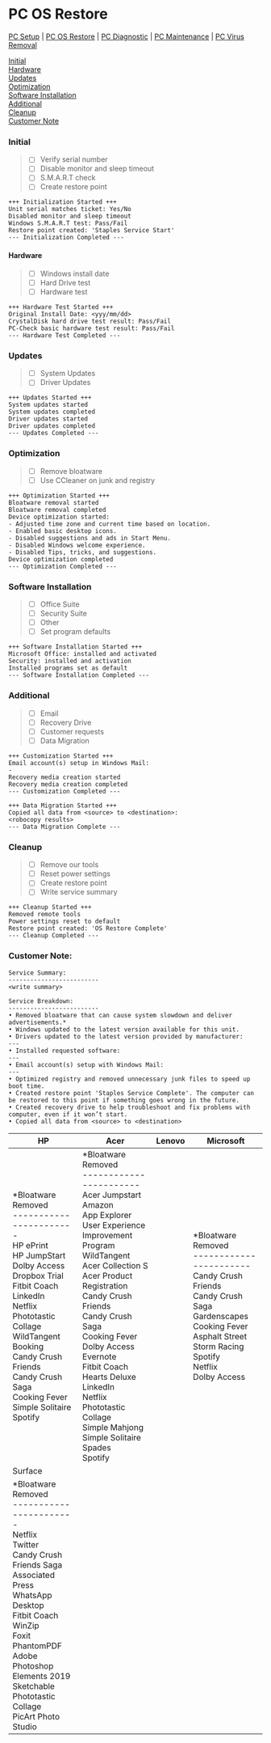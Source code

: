 # PC OS Restore

[PC Setup](https://github.com/justinchapdelaine/IT-Resources/blob/master/Documentation/Checklist/PC-Setup.md#pc-setup) | 
[PC OS Restore](https://github.com/justinchapdelaine/IT-Resources/blob/master/Documentation/Checklist/PC-OS-Restore.md#pc-os-restore) | 
[PC Diagnostic](https://github.com/justinchapdelaine/IT-Resources/blob/master/Documentation/Checklist/PC-Diagnostic.md#pc-diagnostic) | 
[PC Maintenance](https://github.com/justinchapdelaine/IT-Resources/blob/master/Documentation/Checklist/PC-Maintenance.md#pc-maintenance) | 
[PC Virus Removal](https://github.com/justinchapdelaine/IT-Resources/blob/master/Documentation/Checklist/PC-Virus-Removal.md#pc-virus-removal)

[Initial](#initial) <br>
[Hardware](#hardware) <br>
[Updates](#updates) <br>
[Optimization](#optimization) <br>
[Software Installation](#software-installation) <br>
[Additional](#additional) <br>
[Cleanup](#cleanup) <br>
[Customer Note](#customer-note) <br>

### Initial
> - [ ] Verify serial number 
> - [ ] Disable monitor and sleep timeout
> - [ ] S.M.A.R.T check
> - [ ] Create restore point

```
+++ Initialization Started +++
Unit serial matches ticket: Yes/No
Disabled monitor and sleep timeout
Windows S.M.A.R.T test: Pass/Fail 
Restore point created: 'Staples Service Start'
--- Initialization Completed ---
```

#### Hardware
> - [ ] Windows install date
> - [ ] Hard Drive test
> - [ ] Hardware test

```
+++ Hardware Test Started +++
Original Install Date: <yyy/mm/dd>
CrystalDisk hard drive test result: Pass/Fail
PC-Check basic hardware test result: Pass/Fail
--- Hardware Test Completed ---
```
 
### Updates
> - [ ] System Updates
> - [ ] Driver Updates

```
+++ Updates Started +++
System updates started
System updates completed
Driver updates started
Driver updates completed
--- Updates Completed ---
```

### Optimization
> - [ ] Remove bloatware
> - [ ] Use CCleaner on junk and registry

```
+++ Optimization Started +++
Bloatware removal started
Bloatware removal completed
Device optimization started:
- Adjusted time zone and current time based on location.
- Enabled basic desktop icons.
- Disabled suggestions and ads in Start Menu.
- Disabled Windows welcome experience.
- Disabled Tips, tricks, and suggestions.
Device optimization completed
--- Optimization Completed ---
```

### Software Installation
> - [ ] Office Suite
> - [ ] Security Suite
> - [ ] Other
> - [ ] Set program defaults

```
+++ Software Installation Started +++
Microsoft Office: installed and activated
Security: installed and activation
Installed programs set as default
--- Software Installation Completed ---
```
 
### Additional 
> - [ ] Email
> - [ ] Recovery Drive
> - [ ] Customer requests
> - [ ] Data Migration

```
+++ Customization Started +++
Email account(s) setup in Windows Mail:
-
Recovery media creation started
Recovery media creation completed
--- Customization Completed ---
```
```
+++ Data Migration Started +++
Copied all data from <source> to <destination>:
<robocopy results>
--- Data Migration Complete ---
```

### Cleanup
> - [ ] Remove our tools
> - [ ] Reset power settings
> - [ ] Create restore point
> - [ ] Write service summary

```
+++ Cleanup Started +++
Removed remote tools
Power settings reset to default
Restore point created: 'OS Restore Complete'
--- Cleanup Completed ---
```

### Customer Note:
```
Service Summary:
-------------------------
<write summary>

Service Breakdown:
-------------------------
• Removed bloatware that can cause system slowdown and deliver advertisements.*
• Windows updated to the latest version available for this unit.
• Drivers updated to the latest version provided by manufacturer:
--- 
• Installed requested software:
--- 
• Email account(s) setup with Windows Mail:
--- 
• Optimized registry and removed unnecessary junk files to speed up boot time.
• Created restore point 'Staples Service Complete'. The computer can be restored to this point if something goes wrong in the future.
• Created recovery drive to help troubleshoot and fix problems with computer, even if it won’t start.
• Copied all data from <source> to <destination>
```
| HP | Acer | Lenovo | Microsoft|
| --- | --- | --- | --- |
| \*Bloatware Removed<br>-----------------------<br>HP ePrint<br>HP JumpStart<br>Dolby Access<br>Dropbox Trial<br>Fitbit Coach<br>LinkedIn<br>Netflix<br>Phototastic Collage<br>WildTangent<br>Booking<br>Candy Crush Friends<br>Candy Crush Saga<br>Cooking Fever<br>Simple Solitaire<br>Spotify | \*Bloatware Removed<br>-----------------------<br>Acer Jumpstart<br>Amazon<br>App Explorer<br>User Experience Improvement Program<br>WildTangent<br>Acer Collection S<br>Acer Product Registration<br>Candy Crush Friends<br>Candy Crush Saga<br>Cooking Fever<br>Dolby Access<br>Evernote<br>Fitbit Coach<br>Hearts Deluxe<br>LinkedIn<br>Netflix<br>Phototastic Collage<br>Simple Mahjong<br>Simple Solitaire<br>Spades<br>Spotify | | \*Bloatware Removed<br>-----------------------<br>Candy Crush Friends<br>Candy Crush Saga<br>Gardenscapes<br>Cooking Fever<br>Asphalt Street Storm Racing<br>Spotify<br>Netflix<br>Dolby Access<br> |
| Surface |  |   |   |
| \*Bloatware Removed<br>-----------------------<br>Netflix<br>Twitter<br>Candy Crush Friends Saga<br>Associated Press<br>WhatsApp Desktop<br>Fitbit Coach<br>WinZip<br>Foxit PhantomPDF<br>Adobe Photoshop Elements 2019<br>Sketchable<br>Phototastic Collage<br>PicArt Photo Studio |   |   |   |
